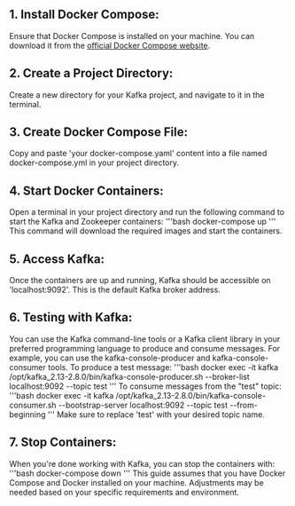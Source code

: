 ## 1. Install Docker Compose:
Ensure that Docker Compose is installed on your machine. You can download it from the [official Docker Compose website](https://docs.docker.com/compose/install/).
## 2. Create a Project Directory:
Create a new directory for your Kafka project, and navigate to it in the terminal.
## 3. Create Docker Compose File:
Copy and paste 'your docker-compose.yaml' content into a file named docker-compose.yml in your project directory.
## 4. Start Docker Containers:
Open a terminal in your project directory and run the following command to start the Kafka and Zookeeper containers:
'''bash
docker-compose up
'''
This command will download the required images and start the containers.
## 5. Access Kafka:
Once the containers are up and running, Kafka should be accessible on 'localhost:9092'. This is the default Kafka broker address.
## 6. Testing with Kafka:
You can use the Kafka command-line tools or a Kafka client library in your preferred programming language to produce and consume messages. For example, you can use the kafka-console-producer and kafka-console-consumer tools.
To produce a test message:
'''bash
docker exec -it kafka /opt/kafka_2.13-2.8.0/bin/kafka-console-producer.sh --broker-list localhost:9092 --topic test
'''
To consume messages from the "test" topic:
'''bash
docker exec -it kafka /opt/kafka_2.13-2.8.0/bin/kafka-console-consumer.sh --bootstrap-server localhost:9092 --topic test --from-beginning
'''
Make sure to replace 'test' with your desired topic name.
## 7. Stop Containers:
When you're done working with Kafka, you can stop the containers with:
'''bash
docker-compose down
'''
This guide assumes that you have Docker Compose and Docker installed on your machine. Adjustments may be needed based on your specific requirements and environment.
